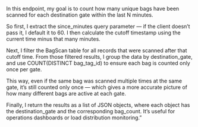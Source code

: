 In this endpoint, my goal is to count how many unique bags have been scanned for each destination gate within the last N minutes.

So first, I extract the since_minutes query parameter — if the client doesn’t pass it, I default it to 60. I then calculate the cutoff timestamp using the current time minus that many minutes.

Next, I filter the BagScan table for all records that were scanned after that cutoff time. From those filtered results, I group the data by destination_gate, and use COUNT(DISTINCT bag_tag_id) to ensure each bag is counted only once per gate.

This way, even if the same bag was scanned multiple times at the same gate, it’s still counted only once — which gives a more accurate picture of how many different bags are active at each gate.

Finally, I return the results as a list of JSON objects, where each object has the destination_gate and the corresponding bag_count. It’s useful for operations dashboards or load distribution monitoring.”
